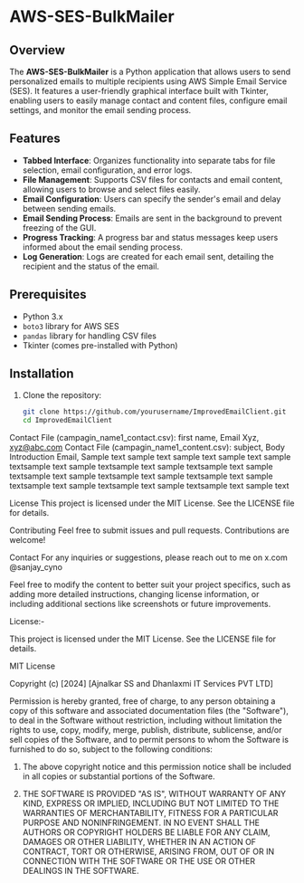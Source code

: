 # AWS-SES-BulkMailer


## Overview
The **AWS-SES-BulkMailer** is a Python application that allows users to send personalized emails to multiple recipients using AWS Simple Email Service (SES). It features a user-friendly graphical interface built with Tkinter, enabling users to easily manage contact and content files, configure email settings, and monitor the email sending process.

## Features
- **Tabbed Interface**: Organizes functionality into separate tabs for file selection, email configuration, and error logs.
- **File Management**: Supports CSV files for contacts and email content, allowing users to browse and select files easily.
- **Email Configuration**: Users can specify the sender's email and delay between sending emails.
- **Email Sending Process**: Emails are sent in the background to prevent freezing of the GUI.
- **Progress Tracking**: A progress bar and status messages keep users informed about the email sending process.
- **Log Generation**: Logs are created for each email sent, detailing the recipient and the status of the email.

## Prerequisites
- Python 3.x
- `boto3` library for AWS SES
- `pandas` library for handling CSV files
- Tkinter (comes pre-installed with Python)

## Installation
1. Clone the repository:
   ```bash
   git clone https://github.com/yourusername/ImprovedEmailClient.git
   cd ImprovedEmailClient

Contact File (campagin_name1_contact.csv): first name, Email
                                            Xyz, xyz@abc.com
Contact File (campagin_name1_content.csv): subject, Body
                                            Introduction Email, Sample text sample text sample text sample text sample textsample text sample textsample text sample textsample text sample textsample text sample textsample text sample textsample text sample textsample text sample textsample text sample textsample text sample text

License
This project is licensed under the MIT License. See the LICENSE file for details.

Contributing
Feel free to submit issues and pull requests. Contributions are welcome!

Contact
For any inquiries or suggestions, please reach out to me on x.com @sanjay_cyno

Feel free to modify the content to better suit your project specifics, such as adding more detailed instructions, changing license information, or including additional sections like screenshots or future improvements.

License:-

This project is licensed under the MIT License. See the LICENSE file for details.

MIT License

Copyright (c) [2024] [Ajnalkar SS and Dhanlaxmi IT Services PVT LTD]

Permission is hereby granted, free of charge, to any person obtaining a copy of this software and associated documentation files (the "Software"), to deal in the Software without restriction, including without limitation the rights to use, copy, modify, merge, publish, distribute, sublicense, and/or sell copies of the Software, and to permit persons to whom the Software is furnished to do so, subject to the following conditions:

1. The above copyright notice and this permission notice shall be included in all copies or substantial portions of the Software.

2. THE SOFTWARE IS PROVIDED "AS IS", WITHOUT WARRANTY OF ANY KIND, EXPRESS OR IMPLIED, INCLUDING BUT NOT LIMITED TO THE WARRANTIES OF MERCHANTABILITY, FITNESS FOR A PARTICULAR PURPOSE AND NONINFRINGEMENT. IN NO EVENT SHALL THE AUTHORS OR COPYRIGHT HOLDERS BE LIABLE FOR ANY CLAIM, DAMAGES OR OTHER LIABILITY, WHETHER IN AN ACTION OF CONTRACT, TORT OR OTHERWISE, ARISING FROM, OUT OF OR IN CONNECTION WITH THE SOFTWARE OR THE USE OR OTHER DEALINGS IN THE SOFTWARE.





                                            


